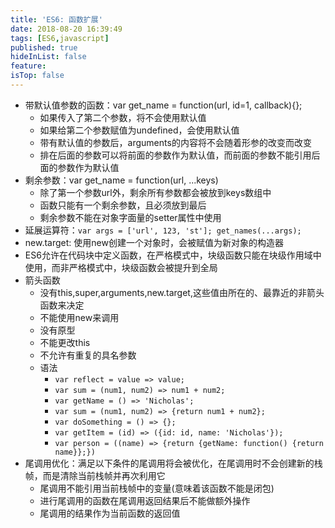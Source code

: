 ```yaml
---
title: 'ES6: 函数扩展'
date: 2018-08-20 16:39:49
tags: [ES6,javascript]
published: true
hideInList: false
feature: 
isTop: false
---
```


*   带默认值参数的函数：var get_name = function(url, id=1, callback){};
    *   如果传入了第二个参数，将不会使用默认值
    *   如果给第二个参数赋值为undefined，会使用默认值
    *   带有默认值的参数后，arguments的内容将不会随着形参的改变而改变
    *   排在后面的参数可以将前面的参数作为默认值，而前面的参数不能引用后面的参数作为默认值
*   剩余参数：var get_name = function(url, ...keys)
    *   除了第一个参数url外，剩余所有参数都会被放到keys数组中
    *   函数只能有一个剩余参数，且必须放到最后
    *   剩余参数不能在对象字面量的setter属性中使用
*   延展运算符：`var args = ['url', 123, 'st']; get_names(...args);`
*   new.target: 使用new创建一个对象时，会被赋值为新对象的构造器
*   ES6允许在代码块中定义函数，在严格模式中，块级函数只能在块级作用域中使用，而非严格模式中，块级函数会被提升到全局
*   箭头函数
    *   没有this,super,arguments,new.target,这些值由所在的、最靠近的非箭头函数来决定
    *   不能使用new来调用
    *   没有原型
    *   不能更改this
    *   不允许有重复的具名参数
    *   语法
        *   `var reflect = value => value;`
        *   `var sum = (num1, num2) => num1 + num2;`
        *   `var getName = () => 'Nicholas';`
        *   `var sum = (num1, num2) => {return num1 + num2};`
        *   `var doSomething = () => {};`
        *   `var getItem = (id) => ({id: id, name: 'Nicholas'});`
        *   `var person = ((name) => {return {getName: function() {return name}};})`
*   尾调用优化：满足以下条件的尾调用将会被优化，在尾调用时不会创建新的栈帧，而是清除当前栈帧并再次利用它
    *   尾调用不能引用当前栈帧中的变量(意味着该函数不能是闭包)
    *   进行尾调用的函数在尾调用返回结果后不能做额外操作
    *   尾调用的结果作为当前函数的返回值